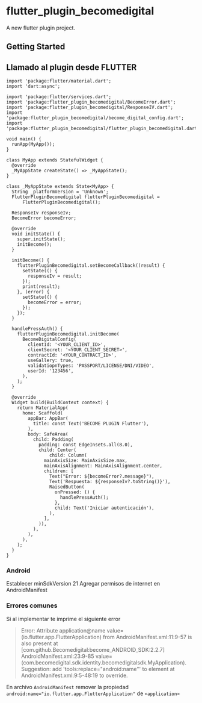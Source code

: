 # flutter_plugin_becomedigital

A new flutter plugin project.

## Getting Started


## Llamado al plugin desde FLUTTER
```
import 'package:flutter/material.dart';
import 'dart:async';

import 'package:flutter/services.dart';
import 'package:flutter_plugin_becomedigital/BecomeError.dart';
import 'package:flutter_plugin_becomedigital/ResponseIV.dart';
import 'package:flutter_plugin_becomedigital/become_digital_config.dart';
import 'package:flutter_plugin_becomedigital/flutter_plugin_becomedigital.dart';

void main() {
  runApp(MyApp());
}

class MyApp extends StatefulWidget {
  @override
  _MyAppState createState() => _MyAppState();
}

class _MyAppState extends State<MyApp> {
  String _platformVersion = 'Unknown';
  FlutterPluginBecomedigital flutterPluginBecomedigital =
      FlutterPluginBecomedigital();

  ResponseIv responseIv;
  BecomeError becomeError;

  @override
  void initState() {
    super.initState();
    initBecome();
  }

  initBecome() {
    flutterPluginBecomedigital.setBecomeCallback((result) {
      setState(() {
        responseIv = result;
      });
      print(result);
    }, (error) {
      setState(() {
        becomeError = error;
      });
    });
  }

  handlePressAuth() {
    flutterPluginBecomedigital.initBecome(
      BecomeDigitalConfig(
        clientId: '<YOUR_CLIENT_ID>',
        clientSecret: '<YOUR_CLIENT_SECRET>',
        contractId: '<YOUR_CONTRACT_ID>',
        useGallery: true,
        validatiopnTypes: 'PASSPORT/LICENSE/DNI/VIDEO',
        userId: '123456',
      ),
    );
  }

  @override
  Widget build(BuildContext context) {
    return MaterialApp(
      home: Scaffold(
        appBar: AppBar(
          title: const Text('BECOME PLUGIN Flutter'),
        ),
        body: SafeArea(
          child: Padding(
            padding: const EdgeInsets.all(8.0),
            child: Center(
                child: Column(
              mainAxisSize: MainAxisSize.max,
              mainAxisAlignment: MainAxisAlignment.center,
              children: [
                Text("Error: ${becomeError?.message}"),
                Text('Respuesta: ${responseIv?.toString()}'),
                RaisedButton(
                  onPressed: () {
                    handlePressAuth();
                  },
                  child: Text('Iniciar autenticación'),
                ),
              ],
            )),
          ),
        ),
      ),
    );
  }
}

```
### Android 
Establecer minSdkVersion 21
Agregar permisos de internet en AndroidManifest
<uses-permission android:name="android.permission.INTERNET"/>


### Errores comunes
Si al implementar te imprime el siguiente error
> Error:
	Attribute application@name value=(io.flutter.app.FlutterApplication) from AndroidManifest.xml:11:9-57
	is also present at [com.github.Becomedigital:become_ANDROID_SDK:2.2.7] AndroidManifest.xml:23:9-85 value=(com.becomedigital.sdk.identity.becomedigitalsdk.MyApplication).
	Suggestion: add 'tools:replace="android:name"' to <application> element at AndroidManifest.xml:9:5-48:19 to override.

En archivo `AndroidManifest` remover la propiedad `android:name="io.flutter.app.FlutterApplication"` de `<application>`

